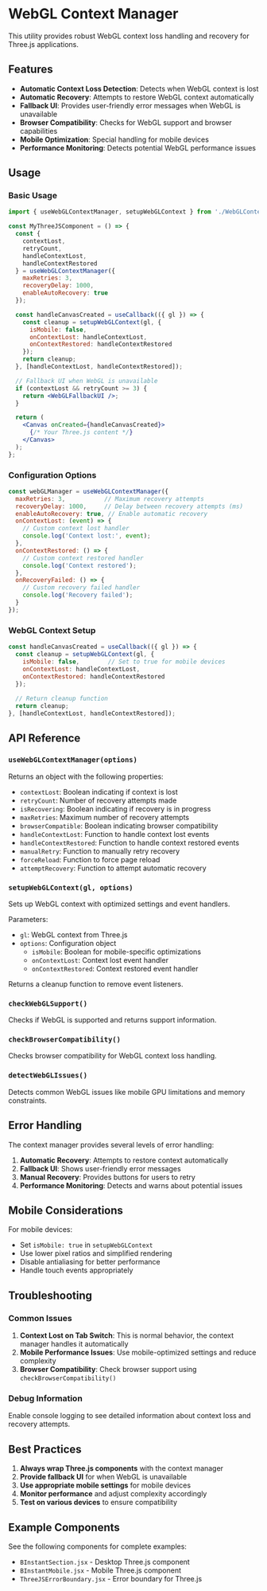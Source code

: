 # WebGL Context Manager

This utility provides robust WebGL context loss handling and recovery for Three.js applications.

## Features

- **Automatic Context Loss Detection**: Detects when WebGL context is lost
- **Automatic Recovery**: Attempts to restore WebGL context automatically
- **Fallback UI**: Provides user-friendly error messages when WebGL is unavailable
- **Browser Compatibility**: Checks for WebGL support and browser capabilities
- **Mobile Optimization**: Special handling for mobile devices
- **Performance Monitoring**: Detects potential WebGL performance issues

## Usage

### Basic Usage

```jsx
import { useWebGLContextManager, setupWebGLContext } from './WebGLContextManager';

const MyThreeJSComponent = () => {
  const { 
    contextLost, 
    retryCount, 
    handleContextLost, 
    handleContextRestored 
  } = useWebGLContextManager({
    maxRetries: 3,
    recoveryDelay: 1000,
    enableAutoRecovery: true
  });

  const handleCanvasCreated = useCallback(({ gl }) => {
    const cleanup = setupWebGLContext(gl, {
      isMobile: false,
      onContextLost: handleContextLost,
      onContextRestored: handleContextRestored
    });
    return cleanup;
  }, [handleContextLost, handleContextRestored]);

  // Fallback UI when WebGL is unavailable
  if (contextLost && retryCount >= 3) {
    return <WebGLFallbackUI />;
  }

  return (
    <Canvas onCreated={handleCanvasCreated}>
      {/* Your Three.js content */}
    </Canvas>
  );
};
```

### Configuration Options

```jsx
const webGLManager = useWebGLContextManager({
  maxRetries: 3,           // Maximum recovery attempts
  recoveryDelay: 1000,     // Delay between recovery attempts (ms)
  enableAutoRecovery: true, // Enable automatic recovery
  onContextLost: (event) => {
    // Custom context lost handler
    console.log('Context lost:', event);
  },
  onContextRestored: () => {
    // Custom context restored handler
    console.log('Context restored');
  },
  onRecoveryFailed: () => {
    // Custom recovery failed handler
    console.log('Recovery failed');
  }
});
```

### WebGL Context Setup

```jsx
const handleCanvasCreated = useCallback(({ gl }) => {
  const cleanup = setupWebGLContext(gl, {
    isMobile: false,        // Set to true for mobile devices
    onContextLost: handleContextLost,
    onContextRestored: handleContextRestored
  });
  
  // Return cleanup function
  return cleanup;
}, [handleContextLost, handleContextRestored]);
```

## API Reference

### `useWebGLContextManager(options)`

Returns an object with the following properties:

- `contextLost`: Boolean indicating if context is lost
- `retryCount`: Number of recovery attempts made
- `isRecovering`: Boolean indicating if recovery is in progress
- `maxRetries`: Maximum number of recovery attempts
- `browserCompatible`: Boolean indicating browser compatibility
- `handleContextLost`: Function to handle context lost events
- `handleContextRestored`: Function to handle context restored events
- `manualRetry`: Function to manually retry recovery
- `forceReload`: Function to force page reload
- `attemptRecovery`: Function to attempt automatic recovery

### `setupWebGLContext(gl, options)`

Sets up WebGL context with optimized settings and event handlers.

Parameters:
- `gl`: WebGL context from Three.js
- `options`: Configuration object
  - `isMobile`: Boolean for mobile-specific optimizations
  - `onContextLost`: Context lost event handler
  - `onContextRestored`: Context restored event handler

Returns a cleanup function to remove event listeners.

### `checkWebGLSupport()`

Checks if WebGL is supported and returns support information.

### `checkBrowserCompatibility()`

Checks browser compatibility for WebGL context loss handling.

### `detectWebGLIssues()`

Detects common WebGL issues like mobile GPU limitations and memory constraints.

## Error Handling

The context manager provides several levels of error handling:

1. **Automatic Recovery**: Attempts to restore context automatically
2. **Fallback UI**: Shows user-friendly error messages
3. **Manual Recovery**: Provides buttons for users to retry
4. **Performance Monitoring**: Detects and warns about potential issues

## Mobile Considerations

For mobile devices:

- Set `isMobile: true` in `setupWebGLContext`
- Use lower pixel ratios and simplified rendering
- Disable antialiasing for better performance
- Handle touch events appropriately

## Troubleshooting

### Common Issues

1. **Context Lost on Tab Switch**: This is normal behavior, the context manager handles it automatically
2. **Mobile Performance Issues**: Use mobile-optimized settings and reduce complexity
3. **Browser Compatibility**: Check browser support using `checkBrowserCompatibility()`

### Debug Information

Enable console logging to see detailed information about context loss and recovery attempts.

## Best Practices

1. **Always wrap Three.js components** with the context manager
2. **Provide fallback UI** for when WebGL is unavailable
3. **Use appropriate mobile settings** for mobile devices
4. **Monitor performance** and adjust complexity accordingly
5. **Test on various devices** to ensure compatibility

## Example Components

See the following components for complete examples:
- `BInstantSection.jsx` - Desktop Three.js component
- `BInstantMobile.jsx` - Mobile Three.js component
- `ThreeJSErrorBoundary.jsx` - Error boundary for Three.js
